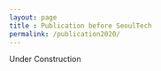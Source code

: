 ```yaml
---
layout: page
title : Publication before SeoulTech
permalink: /publication2020/
---
```


Under Construction
